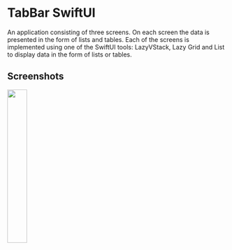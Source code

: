 # TabBar SwiftUI


 An application consisting of three screens. On each screen the data is presented in the form of lists and tables. Each of the screens is implemented using one of the SwiftUI tools: LazyVStack, Lazy Grid and List to display data in the form of lists or tables.

 ## Screenshots

 <img src="https://user-images.githubusercontent.com/123460015/235429749-59f1af72-df86-41da-ba28-686eb7685667.png" width=30% height=30%> 

